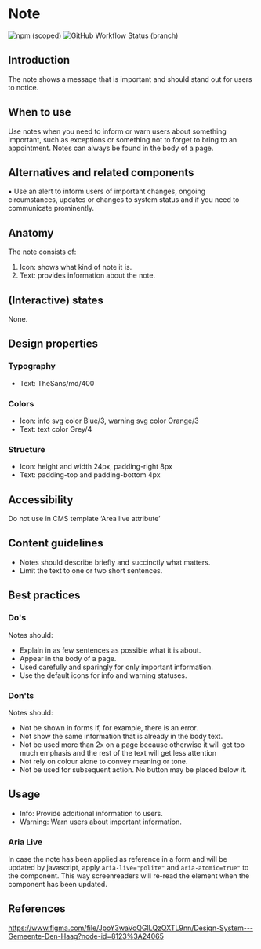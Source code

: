 # Note

![npm (scoped)](https://img.shields.io/npm/v/@gemeente-denhaag/button?logo=npm&style=flat-square)
![GitHub Workflow Status (branch)](https://img.shields.io/github/workflow/status/nl-design-system/denhaag/Build%20and%20deploy%20Storybook%20to%20Azure%20Web%20App/main?logo=github&style=flat-square)

## Introduction

The note shows a message that is important and should stand out for users to notice.

## When to use

Use notes when you need to inform or warn users about something important, such as exceptions or something not to forget to bring to an appointment. Notes can always be found in the body of a page.

## Alternatives and related components

• Use an alert to inform users of important changes, ongoing circumstances, updates or changes to system status and if you need to communicate prominently.

## Anatomy

The note consists of:

1. Icon: shows what kind of note it is.
2. Text: provides information about the note.

## (Interactive) states

None.

## Design properties

### Typography

- Text: TheSans/md/400

### Colors

- Icon: info svg color Blue/3, warning svg color Orange/3
- Text: text color Grey/4

### Structure

- Icon: height and width 24px, padding-right 8px
- Text: padding-top and padding-bottom 4px

## Accessibility

Do not use in CMS template ‘Area live attribute’

## Content guidelines

- Notes should describe briefly and succinctly what matters.
- Limit the text to one or two short sentences.

## Best practices

### Do's

Notes should:

- Explain in as few sentences as possible what it is about.
- Appear in the body of a page.
- Used carefully and sparingly for only important information.
- Use the default icons for info and warning statuses.

### Don'ts

Notes should:

- Not be shown in forms if, for example, there is an error.
- Not show the same information that is already in the body text.
- Not be used more than 2x on a page because otherwise it will get too much emphasis and the rest of the text will get less attention
- Not rely on colour alone to convey meaning or tone.
- Not be used for subsequent action. No button may be placed below it.

## Usage

- Info: Provide additional information to users.
- Warning: Warn users about important information.

### Aria Live

In case the note has been applied as reference in a form and will be updated by javascript, apply `aria-live="polite"` and `aria-atomic=true"` to the component.
This way screenreaders will re-read the element when the component has been updated.

## References

https://www.figma.com/file/JpoY3waVoQGlLQzQXTL9nn/Design-System---Gemeente-Den-Haag?node-id=8123%3A24065
